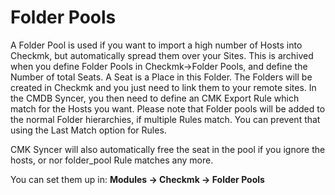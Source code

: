 # Folder Pools

A Folder Pool is used if you want to import a high number of Hosts into Checkmk, but automatically spread them over your Sites. This is archived when you define Folder Pools in Checkmk→Folder Pools, and define the Number of total Seats. A Seat is a Place in this Folder. The Folders will be created in Checkmk and you just need to link them to your remote sites. In the CMDB Syncer, you then need to define an CMK Export Rule which match for the Hosts you want. Please note that Folder pools will be added to the normal Folder hierarchies, if multiple Rules match. You can prevent that using the Last Match option for Rules.

CMK Syncer will also automatically free the seat in the pool if you ignore the hosts, or nor folder_pool Rule matches any more.

You can set them up in:
**Modules → Checkmk → Folder Pools**
